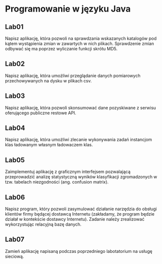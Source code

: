 # Programowanie w języku Java



## Lab01

Napisz aplikację, która pozwoli na sprawdzania wskazanych katalogów pod kątem wystąpienia zmian w zawartych w nich plikach. Sprawdzenie zmian odbywać się ma poprzez wyliczanie funkcji skrótu MD5. 

## Lab02

Napisz aplikację, która umożliwi przeglądanie danych pomiarowych przechowywanych na dysku w plikach csv.

## Lab03

Napisz aplikację, która pozwoli skonsumować dane pozyskiwane z serwisu oferującego publiczne restowe API.

## Lab04

Napisz aplikację, która umożliwi zlecanie wykonywania zadań instancjom klas ładowanym własnym ładowaczem klas. 

## Lab05

Zaimplementuj aplikację z graficznym interfejsem pozwalającą przeprowadzić analizę statystyczną wyników klasyfikacji zgromadzonych w tzw. tabelach niezgodności (ang. confusion matrix).

## Lab06

Napisz program, który pozwoli zasymulować działanie narzędzia do obsługi klientów firmy będącej dostawcą Internetu (zakładamy, że program będzie działał w kontekście dostawcy Internetu).
Zadanie należy zrealizować wykorzystując relacyjną bazę danych.

## Lab07

Zamień aplikację napisaną podczas poprzedniego labotatorium na usługę sieciową.
